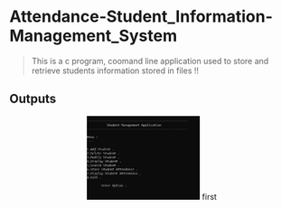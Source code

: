 # Attendance-Student_Information-Management_System

>This is a c program, coomand line application used to store and retrieve students information stored in files !!

## Outputs


<p align="center">
  <img width="200" src="https://github.com/Prajwal-YP/imageCache/blob/main/op1.png" alt="Material Bread logo">
  first
</p>
